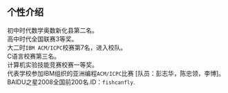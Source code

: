 ## 个性介绍

初中时代数学奥数新化县第二名。  
高中时代全国联赛3等奖。  
大二时`IBM ACM/ICPC`校赛第7名，进入校队。  
C语言校赛第三名。  
计算机实验技能竞赛校赛一等奖。  
代表学校参加IBM组织的亚洲编程`ACM/ICPC`比赛  [队员：彭志华，陈忠领，李博]。  
BAIDU之星2008全国前200名.ID：`fishcanfly`.  
